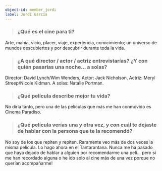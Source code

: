 ```yaml
---
object-id: member_jordi
label: Jordi García
---
```


> ### ¿Qué es el cine para ti?

Arte, manía, vicio, placer, viaje, experiencia, conocimiento; un universo de mundos descubiertos y por descubrir durante toda la vida.

> ### ¿A qué director / actor / actriz entrevistarías? ¿Y con quién pasarías una noche... a solas?

Director: David Lynch/Wim Wenders, Actor: Jack Nicholson, Actriz: Meryl Streep/Nicole Kidman. A solas: Natalie Portman.

> ### ¿Qué película describe mejor tu vida?

No diría tanto, pero una de las películas que más me han conmovido es Cinema Paradiso.

> ### ¿Qué película verías una y otra vez, y con cuál te dejaste de hablar con la persona que te la recomendó?

No soy de los que repiten y repiten. Raramente veo más de dos veces la misma película. Lo hago ahora en el Tantarantana. Nunca me ha pasado que haya dejado de hablar a alguien por recomendarme una peli... pero si me han recordado alguna o he ido solo al cine más de una vez porque no querían acompañarme!